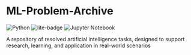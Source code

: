 # ML-Problem-Archive

![Python](https://img.shields.io/badge/python-3670A0?style=for-the-badge&logo=python&logoColor=ffdd54)
![lite-badge](https://jupyterlite.rtfd.io/en/latest/_static/badge.svg)
![Jupyter Notebook](https://img.shields.io/badge/jupyter-%23FA0F00.svg?style=for-the-badge&logo=jupyter&logoColor=white)

A repository of resolved artificial intelligence tasks, designed to support research, learning, and application in real-world scenarios

<!-- NOTEBOOK-TOC-START -->
<!-- NOTEBOOK-TOC-END -->
